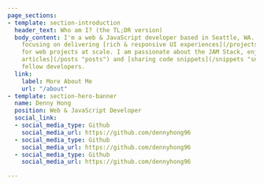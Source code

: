 ```yaml
---
page_sections:
- template: section-introduction
  header_text: Who am I? (the TL;DR version)
  body_content: I'm a web & JavaScript developer based in Seattle, WA. I'm currently
    focusing on delivering [rich & responsive UI experiences](/projects "projects")
    for web projects at scale. I am passionate about the JAM Stack, enjoy [writing
    articles](/posts "posts") and [sharing code snippets](/snippets "snippets") with
    fellow developers.
  link:
    label: More About Me
    url: "/about"
- template: section-hero-banner
  name: Denny Hong
  position: Web & JavaScript Developer
  social_link:
  - social_media_type: Github
    social_media_url: https://github.com/dennyhong96
  - social_media_type: Github
    social_media_url: https://github.com/dennyhong96
  - social_media_type: Github
    social_media_url: https://github.com/dennyhong96

---
```

